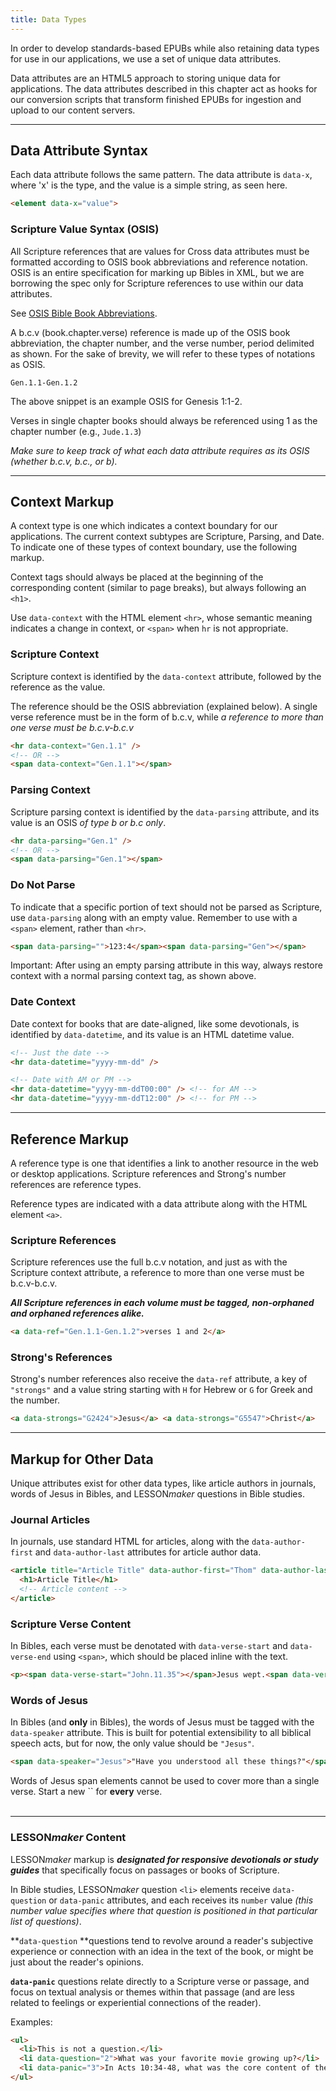 ```yaml
---
title: Data Types
---
```

In order to develop standards-based EPUBs while also retaining data types for use in our applications, we use a set of unique data attributes.

Data attributes are an HTML5 approach to storing unique data for applications. The data attributes described in this chapter act as hooks for our conversion scripts that transform finished EPUBs for ingestion and upload to our content servers.

<hr />

## Data Attribute Syntax

Each data attribute follows the same pattern. The data attribute is `data-x`, where 'x' is the type, and the value is a simple string, as seen here.

```html
<element data-x="value">
```

### Scripture Value Syntax (OSIS)

All Scripture references that are values for Cross data attributes must be formatted according to OSIS book abbreviations and reference notation. OSIS is an entire specification for marking up Bibles in XML, but we are borrowing the spec only for Scripture references to use within our data attributes.

See [OSIS Bible Book Abbreviations](https://docs.google.com/a/lifeway.com/spreadsheets/d/1tgzQru2dVaDU-zhaSfym1UuaPh3_Aktq91iDz9L9JtY/edit?usp=sharing).

A b.c.v (book.chapter.verse) reference is made up of the OSIS book abbreviation, the chapter number, and the verse number, period delimited as shown. For the sake of brevity, we will refer to these types of notations as OSIS.

```plain
Gen.1.1-Gen.1.2
```

The above snippet is an example OSIS for Genesis 1:1-2.

Verses in single chapter books should always be referenced using 1 as the chapter number (e.g., `Jude.1.3`)

_Make sure to keep track of what each data attribute requires as its OSIS (whether b.c.v, b.c., or b)._

_<hr />_

## Context Markup

A context type is one which indicates a context boundary for our applications. The current context subtypes are Scripture, Parsing, and Date. To indicate one of these types of context boundary, use the following markup.

Context tags should always be placed at the beginning of the corresponding content (similar to page breaks), but always following an `<h1>`.

Use `data-context` with the HTML element `<hr>`, whose semantic meaning indicates a change in context, or `<span>` when `hr` is not appropriate.

### Scripture Context

Scripture context is identified by the `data-context` attribute, followed by the reference as the value.

The reference should be the OSIS abbreviation (explained below). A single verse reference must be in the form of b.c.v, while _a reference to more than one verse must be b.c.v-b.c.v_

```html
<hr data-context="Gen.1.1" />
<!-- OR -->
<span data-context="Gen.1.1"></span>
```

### Parsing Context

Scripture parsing context is identified by the `data-parsing` attribute, and its value is an OSIS _of type b or b.c only_.

```html
<hr data-parsing="Gen.1" />
<!-- OR -->
<span data-parsing="Gen.1"></span>
```

### Do Not Parse

To indicate that a specific portion of text should not be parsed as Scripture, use `data-parsing` along with an empty value. Remember to use with a `<span>` element, rather than `<hr>`.

```html
<span data-parsing="">123:4</span><span data-parsing="Gen"></span>
```

<aside class="warning">Important: After using an empty parsing attribute in this way, always restore context with a normal parsing context tag, as shown above.</aside>

### Date Context

Date context for books that are date-aligned, like some devotionals, is identified by `data-datetime`, and its value is an HTML datetime value.

```html
<!-- Just the date -->
<hr data-datetime="yyyy-mm-dd" />

<!-- Date with AM or PM -->
<hr data-datetime="yyyy-mm-ddT00:00" /> <!-- for AM -->
<hr data-datetime="yyyy-mm-ddT12:00" /> <!-- for PM -->
```

<hr />

## Reference Markup

A reference type is one that identifies a link to another resource in the web or desktop applications. Scripture references and Strong's number references are reference types.

Reference types are indicated with a data attribute along with the HTML element `<a>`.

### Scripture References

Scripture references use the full b.c.v notation, and just as with the Scripture context attribute, a reference to more than one verse must be b.c.v-b.c.v.

**_All Scripture references in each volume must be tagged, non-orphaned and orphaned references alike._**

```html
<a data-ref="Gen.1.1-Gen.1.2">verses 1 and 2</a>
```

### Strong's References

Strong's number references also receive the `data-ref` attribute, a key of `"strongs"` and a value string starting with `H` for Hebrew or `G` for Greek and the number.

```html
<a data-strongs="G2424">Jesus</a> <a data-strongs="G5547">Christ</a>
```

<hr />

## Markup for Other Data

Unique attributes exist for other data types, like article authors in journals, words of Jesus in Bibles, and LESSON<em>maker</em> questions in Bible studies.

### Journal Articles

In journals, use standard HTML for articles, along with the `data-author-first` and `data-author-last` attributes for article author data.

```html
<article title="Article Title" data-author-first="Thom" data-author-last="Rainer">
  <h1>Article Title</h1>
  <!-- Article content -->
</article>
```

### Scripture Verse Content

In Bibles, each verse must be denotated with `data-verse-start` and `data-verse-end` using `<span>`, which should be placed inline with the text.

```html
<p><span data-verse-start="John.11.35"></span>Jesus wept.<span data-verse-end="John.11.35"></span></p>
```

### Words of Jesus

In Bibles (and **only** in Bibles), the words of Jesus must be tagged with the `data-speaker` attribute. This is built for potential extensibility to all biblical speech acts, but for now, the only value should be `"Jesus"`.

```html
<span data-speaker="Jesus">"Have you understood all these things?"</span>
```

<aside class="warning">Words of Jesus span elements cannot be used to cover more than a single verse. Start a new `<span data-speaker="Jesus">` for <b>every</b> verse.</aside>

<div>&nbsp</div>

<hr />

### LESSON<em>maker</em> Content

LESSON<em>maker</em> markup is <em>**designated for responsive devotionals or study guides**</em> that specifically focus on passages or books of Scripture.

In Bible studies, LESSON<em>maker</em> question `<li>` elements receive `data-question` or `data-panic` attributes, and each receives its `number` value <em>(this number value specifies where that question is positioned in that particular list of questions)</em>.

**`data-question` **questions tend to revolve around a reader's subjective experience or connection with an idea in the text of the book, or might be just about the reader's opinions.

**`data-panic`** questions relate directly to a Scripture verse or passage, and focus on textual analysis or themes within that passage (and are less related to feelings or experiential connections of the reader).

Examples:

```html
<ul>
  <li>This is not a question.</li>
  <li data-question="2">What was your favorite movie growing up?</li>
  <li data-panic="3">In Acts 10:34-48, what was the core content of the message Peter preached? What exactly did he say about Jesus?</li>
</ul>
```
